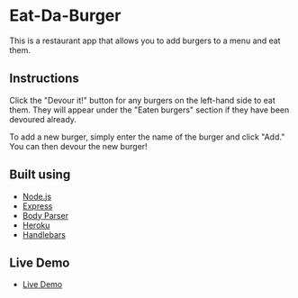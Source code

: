 # Eat-Da-Burger

This is a restaurant app that allows you to add burgers to a menu and eat them.

## Instructions

Click the "Devour it!" button for any burgers on the left-hand side to eat them.
They will appear under the "Eaten burgers" section if they have been devoured already.

To add a new burger, simply enter the name of the burger and click "Add."
You can then devour the new burger!

## Built using

* [Node.js](https://nodejs.org/en/)
* [Express](https://expressjs.com/en/api.html)
* [Body Parser](https://www.npmjs.com/package/body-parser)
* [Heroku](https://www.heroku.com/)
* [Handlebars](https://handlebarsjs.com/)

## Live Demo

* [Live Demo](https://evening-peak-74013.herokuapp.com/)
